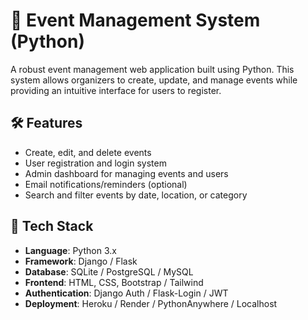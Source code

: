 # 🎉 Event Management System (Python)

A robust event management web application built using Python. This system allows organizers to create, update, and manage events while providing an intuitive interface for users to register.

## 🛠️ Features

- Create, edit, and delete events
- User registration and login system
- Admin dashboard for managing events and users
- Email notifications/reminders (optional)
- Search and filter events by date, location, or category

## 🚀 Tech Stack

- **Language**: Python 3.x
- **Framework**: Django / Flask
- **Database**: SQLite / PostgreSQL / MySQL
- **Frontend**: HTML, CSS, Bootstrap / Tailwind
- **Authentication**: Django Auth / Flask-Login / JWT
- **Deployment**: Heroku / Render / PythonAnywhere / Localhost

